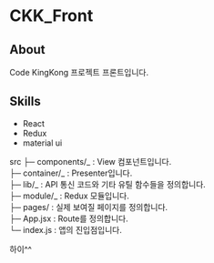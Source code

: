 # CKK_Front

## About

Code KingKong 프로젝트 프론트입니다.

## Skills

- React
- Redux
- material ui

src
├─ components/_ : View 컴포넌트입니다.  
├─ container/_ : Presenter입니다.  
├─ lib/_ : API 통신 코드와 기타 유틸 함수들을 정의합니다.  
├─ module/_ : Redux 모듈입니다.  
├─ pages/ : 실제 보여질 페이지를 정의합니다.  
├─ App.jsx : Route를 정의합니다.  
└─ index.js : 앱의 진입점입니다.

하이^^

